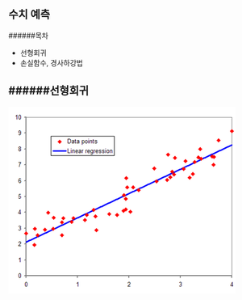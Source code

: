 ## 수치 예측
######목차
- 선형회귀
- 손실함수, 경사하강법

<p>
</p>

######선형회귀
---
<img src="/Image/Linear_Regression.png">
